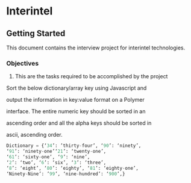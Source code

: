 # Interintel

## Getting Started

This document contains the interview project for interintel technologies.

### Objectives

1. This are the tasks required to be accomplished by the project

Sort the below dictionary/array key using Javascript and

output the information in key:value format on a Polymer

interface. The entire numeric key should be sorted in an

ascending order and all the alpha keys should be sorted in

ascii, ascending order.

```py
Dictionary = {‘34’: ’thirty-four’, ‘90’: ‘ninety’,
‘91’: ‘ninety-one’‘21’: ‘twenty-one’,
‘61’: ‘sixty-one’, ‘9’: ‘nine’,
‘2’: ‘two’, ‘6’: ‘six’, ‘3’: ‘three’,
‘8’: ‘eight’, ‘80’: ‘eighty’, ‘81’: ‘eighty-one’,
‘Ninety-Nine’: ’99’, ‘nine-hundred’: ‘900’,}
```



